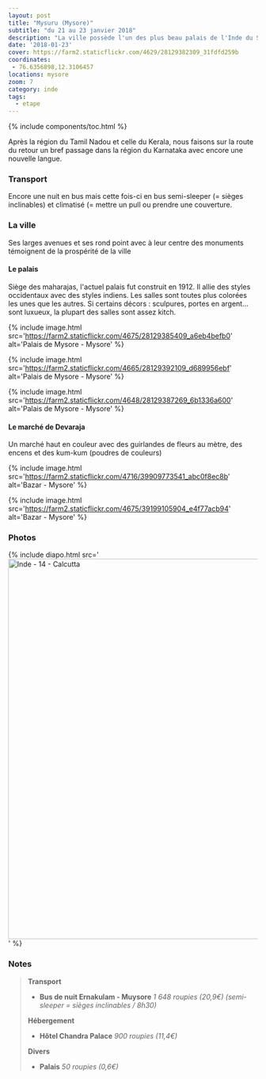 ```yaml
---
layout: post
title: "Mysuru (Mysore)"
subtitle: "du 21 au 23 janvier 2018"
description: "La ville possède l'un des plus beau palais de l'Inde du Sud. C'est également connue pour le bois de santal et de soie"
date: '2018-01-23'
cover: https://farm2.staticflickr.com/4629/28129382309_31fdfd259b
coordinates:
 - 76.6356898,12.3106457
locations: mysore
zoom: 7
category: inde
tags:
  - etape
---
```


{% include components/toc.html %}

Après la région du Tamil Nadou et celle du Kerala, nous faisons sur la route du retour un bref passage dans la région du Karnataka avec encore une nouvelle langue.

### Transport

Encore une nuit en bus mais cette fois-ci en bus semi-sleeper (= sièges inclinables) et climatisé (= mettre un pull ou prendre une couverture.

### La ville

Ses larges avenues et ses rond point avec à leur centre des monuments témoignent de la prospérité de la ville

#### Le palais

Siège des maharajas, l'actuel palais fut construit en 1912. Il allie des styles occidentaux avec des styles indiens. Les salles sont toutes plus colorées les unes que les autres. Si certains décors : sculpures, portes en argent... sont luxueux, la plupart des salles sont assez kitch.

{% include image.html
  src='https://farm2.staticflickr.com/4675/28129385409_a6eb4befb0'
  alt='Palais de Mysore - Mysore'
%}

{% include image.html
  src='https://farm2.staticflickr.com/4665/28129392109_d689956ebf'
  alt='Palais de Mysore - Mysore'
%}

{% include image.html
  src='https://farm2.staticflickr.com/4648/28129387269_6b1336a600'
  alt='Palais de Mysore - Mysore'
%}

#### Le marché de Devaraja

Un marché haut en couleur avec des guirlandes de fleurs au mètre, des encens et des kum-kum (poudres de couleurs)

{% include image.html
  src='https://farm2.staticflickr.com/4716/39909773541_abc0f8ec8b'
  alt='Bazar - Mysore'
%}

{% include image.html
  src='https://farm2.staticflickr.com/4675/39199105904_e4f77acb94'
  alt='Bazar - Mysore'
%}

### Photos

{% include diapo.html
  src='<a data-flickr-embed="true"  href="https://www.flickr.com/photos/planitude/albums/XXX" title="Inde - 14 - Calcutta"><img src="https://farm2.staticflickr.com/1656/25606825204_023107ab0d_b.jpg" width="1024" height="768" alt="Inde - 14 - Calcutta"></a><script async src="//embedr.flickr.com/assets/client-code.js" charset="utf-8"></script>'
%}

### Notes

>**Transport**
>
>- **Bus de nuit Ernakulam - Muysore** *1 648 roupies (20,9€) (semi-sleeper = sièges inclinables / 8h30)*
>
>**Hébergement**
>
>- **Hôtel Chandra Palace** *900 roupies (11,4€)*
>
>**Divers**
>
>- **Palais** *50 roupies (0,6€)*

